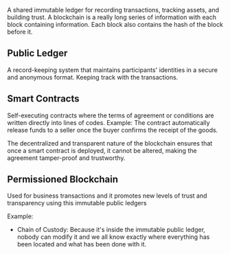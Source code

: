 A shared immutable ledger for recording transactions, tracking assets, and building trust.
A blockchain is a really long series of information with each block containing information. Each block also contains the hash of the block before it.
## Public Ledger 
A record-keeping system that maintains participants' identities in a secure and anonymous format. Keeping track with the transactions.
## Smart Contracts
Self-executing contracts where the terms of agreement or conditions are written directly into lines of codes.
Example: The contract automatically release funds to a seller once the buyer confirms the receipt of the goods.

The decentralized and transparent nature of the blockchain ensures that once a smart contract is deployed, it cannot be altered, making the agreement tamper-proof and trustworthy.

## Permissioned Blockchain
Used for business transactions and it promotes new levels of trust and transparency using this immutable public ledgers

Example: 
- Chain of Custody: Because it's inside the immutable public ledger, nobody can modify it and we all know exactly where everything has been located and what has been done with it.